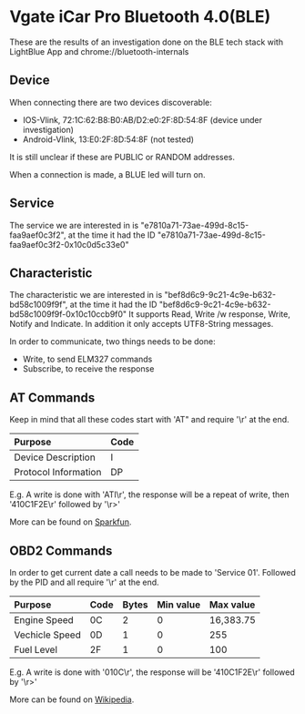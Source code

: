 # Vgate iCar Pro Bluetooth 4.0(BLE)
These are the results of an investigation done on the BLE tech stack with LightBlue App and chrome://bluetooth-internals

## Device
When connecting there are two devices discoverable:
- IOS-Vlink, 72:1C:62:B8:B0:AB/D2:e0:2F:8D:54:8F (device under investigation)
- Android-Vlink, 13:E0:2F:8D:54:8F (not tested)

It is still unclear if these are PUBLIC or RANDOM addresses.



When a connection is made, a BLUE led will turn on.

## Service
The service we are interested in is "e7810a71-73ae-499d-8c15-faa9aef0c3f2", at the time it had the ID "e7810a71-73ae-499d-8c15-faa9aef0c3f2-0x10c0d5c33e0"

## Characteristic
The characteristic we are interested in is "bef8d6c9-9c21-4c9e-b632-bd58c1009f9f", at the time it had the ID "bef8d6c9-9c21-4c9e-b632-bd58c1009f9f-0x10c10ccb9f0"
It supports Read, Write /w response, Write, Notify and Indicate.
In addition it only accepts UTF8-String messages.

In order to communicate, two things needs to be done:
- Write, to send ELM327 commands
- Subscribe, to receive the response

## AT Commands
Keep in mind that all these codes start with 'AT" and require '\r' at the end.

| Purpose | Code | 
| :--- | :--- | 
| Device Description | I |
| Protocol Information | DP |

E.g. A write is done with 'ATI\r', the response will be a repeat of write, then '410C1F2E\r' followed by '\r>'

More can be found on [Sparkfun](https://cdn.sparkfun.com/assets/4/e/5/0/2/ELM327_AT_Commands.pdf).

## OBD2 Commands
In order to get current date a call needs to be made to 'Service 01'. Followed by the PID and all require '\r' at the end.

| Purpose | Code | Bytes | Min value | Max value |
| :--- | :--- | :--- |  :--- | :--- | 
| Engine Speed | 0C | 2 | 0 |16,383.75|
| Vechicle Speed | 0D | 1 | 0 | 255 |
| Fuel Level | 2F | 1 | 0 | 100|

E.g. A write is done with '010C\r', the response will be '410C1F2E\r' followed by '\r>'

More can be found on [Wikipedia](https://en.wikipedia.org/wiki/OBD-II_PIDs#Service_01).